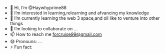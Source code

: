 - 👋 Hi, I’m @Haywhyprime88
- 👀 I’m interested in learning,relearning and afvancing my knowledge 
- 🌱 I’m currently learning the web 3 space,and oll like to venture into other things 
- 💞️ I’m looking to collaborate on ...
- 📫 How to reach me forcruise99@gmail.com
- 😄 Pronouns: ...
- ⚡ Fun fact: 

<!---
Haywhyprime88/Haywhyprime88 is a ✨ special ✨ repository because its `README.md` (this file) appears on your GitHub profile.
You can click the Preview link to take a look at your changes.
--->
